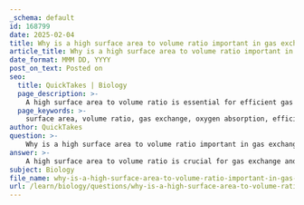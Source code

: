 ```yaml
---
_schema: default
id: 168799
date: 2025-02-04
title: Why is a high surface area to volume ratio important in gas exchange and oxygen absorption?
article_title: Why is a high surface area to volume ratio important in gas exchange and oxygen absorption?
date_format: MMM DD, YYYY
post_on_text: Posted on
seo:
  title: QuickTakes | Biology
  page_description: >-
    A high surface area to volume ratio is essential for efficient gas exchange and oxygen absorption, facilitating effective diffusion and maintaining necessary concentration gradients, with specialized adaptations in larger organisms.
  page_keywords: >-
    surface area, volume ratio, gas exchange, oxygen absorption, efficiency of diffusion, cellular respiration, concentration gradients, specialized structures, adaptations, nature examples
author: QuickTakes
question: >-
    Why is a high surface area to volume ratio important in gas exchange and oxygen absorption?
answer: >-
    A high surface area to volume ratio is crucial for gas exchange and oxygen absorption for several reasons:\n\n1. **Efficiency of Diffusion**: The primary mechanism for gas exchange in many organisms, especially unicellular ones, is diffusion. A high surface area to volume ratio allows for a greater area through which gases can diffuse relative to the volume that needs to be serviced. This means that gases can move in and out of the organism more efficiently, meeting metabolic demands without the need for specialized systems.\n\n2. **Shorter Diffusion Distances**: With a larger surface area relative to volume, the distance that gases must travel to reach cells is minimized. This is particularly important for oxygen absorption, as it allows for rapid uptake of oxygen and removal of carbon dioxide, which is essential for cellular respiration.\n\n3. **Maintenance of Concentration Gradients**: A high surface area to volume ratio helps maintain steep concentration gradients, which are necessary for effective diffusion. For instance, in single-celled organisms, the large surface area allows for a quick exchange of gases, ensuring that oxygen can enter the cell and carbon dioxide can exit efficiently.\n\n4. **Adaptations in Larger Organisms**: As organisms increase in size, their surface area to volume ratio decreases, making direct diffusion insufficient for gas exchange. To counteract this, larger organisms have evolved specialized structures (like gills in fish or alveoli in mammals) that increase the effective surface area available for gas exchange. These adaptations ensure that even with a lower ratio, the organism can still efficiently absorb oxygen and expel carbon dioxide.\n\n5. **Examples in Nature**: In plants, for example, the stomata on leaves facilitate gas exchange while managing water loss. The large surface area of the leaf relative to its volume allows for effective gas exchange during photosynthesis. Similarly, the villi in the intestines increase the surface area for nutrient absorption, analogous to the structures in respiratory systems that enhance gas exchange.\n\nIn summary, a high surface area to volume ratio is vital for efficient gas exchange and oxygen absorption, particularly in smaller organisms, while larger organisms have developed specialized adaptations to maintain effective exchange despite a lower ratio.
subject: Biology
file_name: why-is-a-high-surface-area-to-volume-ratio-important-in-gas-exchange-and-oxygen-absorption.md
url: /learn/biology/questions/why-is-a-high-surface-area-to-volume-ratio-important-in-gas-exchange-and-oxygen-absorption
---
```


&nbsp;